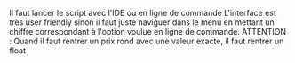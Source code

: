 Il faut lancer le script avec l'IDE ou en ligne de commande
L'interface est très user friendly sinon il faut juste naviguer dans le menu en mettant un chiffre correspondant à l'option voulue en ligne de commande.
ATTENTION : Quand il faut rentrer un prix rond avec une valeur exacte, il faut rentrer un float
